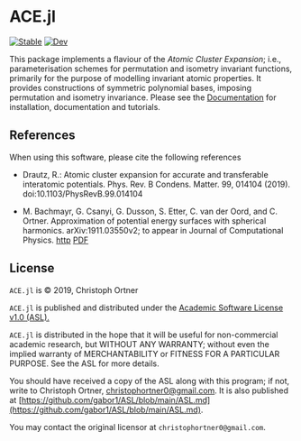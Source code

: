 # ACE.jl

[![Stable](https://img.shields.io/badge/docs-stable-blue.svg)](https://ACEsuit.github.io/ACE1docs.jl/stable)
[![Dev](https://img.shields.io/badge/docs-dev-blue.svg)](https://ACEsuit.github.io/ACE1docs.jl/dev)

<!-- [![Build Status](https://travis-ci.com/JuliaMolSim/ACE.jl.svg?branch=master)](https://travis-ci.com/JuliaMolSim/ACE.jl)

[![Codecov](https://codecov.io/gh/JuliaMolSim/ACE.jl/branch/master/graph/badge.svg)](https://codecov.io/gh/JuliaMolSim/ACE.jl) -->

This package implements a flaviour of the *Atomic Cluster Expansion*; i.e., parameterisation schemes for permutation and isometry invariant functions, primarily for the purpose of modelling invariant atomic properties. It provides constructions of symmetric polynomial bases, imposing permutation and isometry invariance. Please see the [Documentation]() for installation, documentation and tutorials.


## References

When using this software, please cite the following references

* Drautz, R.: Atomic cluster expansion for accurate and transferable interatomic potentials. Phys. Rev. B Condens. Matter. 99, 014104 (2019). doi:10.1103/PhysRevB.99.014104

* M. Bachmayr, G. Csanyi, G. Dusson, S. Etter, C. van der Oord, and C. Ortner. Approximation of potential energy surfaces with spherical harmonics. arXiv:1911.03550v2; to appear in Journal of Computational Physics. [http](https://arxiv.org/abs/1911.03550) [PDF](https://arxiv.org/pdf/1911.03550.pdf)


## License

`ACE.jl` is © 2019, Christoph Ortner

`ACE.jl` is published and distributed under the [Academic Software License v1.0 (ASL).](ASL.md)

`ACE.jl` is distributed in the hope that it will be useful for non-commercial academic research, but WITHOUT ANY WARRANTY; without even the implied warranty of MERCHANTABILITY or FITNESS FOR A PARTICULAR PURPOSE. See the ASL for more details.

You should have received a copy of the ASL along with this program; if not, write to Christoph Ortner, christophortner0@gmail.com. It is also published at [https://github.com/gabor1/ASL/blob/main/ASL.md](https://github.com/gabor1/ASL/blob/main/ASL.md).

You may contact the original licensor at `christophortner0@gmail.com`.
